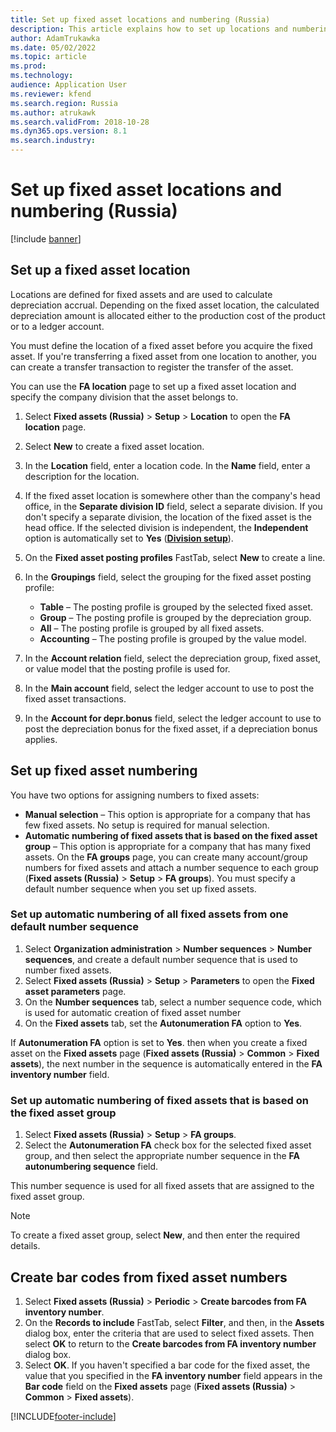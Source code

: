 ```yaml
---
title: Set up fixed asset locations and numbering (Russia)
description: This article explains how to set up locations and numbering for Russian fixed asset.
author: AdamTrukawka
ms.date: 05/02/2022
ms.topic: article
ms.prod: 
ms.technology: 
audience: Application User
ms.reviewer: kfend
ms.search.region: Russia
ms.author: atrukawk
ms.search.validFrom: 2018-10-28
ms.dyn365.ops.version: 8.1
ms.search.industry: 
---
```


# Set up fixed asset locations and numbering (Russia)

[!include [banner](../includes/banner.md)]

## Set up a fixed asset location 

Locations are defined for fixed assets and are used to calculate depreciation accrual. Depending on the fixed asset location, the calculated depreciation amount is allocated either to the production cost of the product or to a ledger account.

You must define the location of a fixed asset before you acquire the fixed asset. If you're transferring a fixed asset from one location to another, you can create a transfer transaction to register the transfer of the asset.

You can use the **FA location** page to set up a fixed asset location and specify the company division that the asset belongs to.

1. Select **Fixed assets (Russia)** \> **Setup** \> **Location** to open the **FA location** page.
2. Select **New** to create a fixed asset location.
3. In the **Location** field, enter a location code. In the **Name** field, enter a description for the location.
4. If the fixed asset location is somewhere other than the company's head office, in the **Separate division ID** field, select a separate division. If you don't specify a separate division, the location of the fixed asset is the head office. If the selected division is independent, the **Independent** option is automatically set to **Yes** (**[Division setup](/dynamicsax-2012/appuser-itpro/rus-set-up-a-division-for-a-company-and-associate-it-with-a-vendor)**). 
5. On the **Fixed asset posting profiles** FastTab, select **New** to create a line.
7. In the **Groupings** field, select the grouping for the fixed asset posting profile:

    - **Table** – The posting profile is grouped by the selected fixed asset.
    - **Group** – The posting profile is grouped by the depreciation group.
    - **All** – The posting profile is grouped by all fixed assets.
    - **Accounting** – The posting profile is grouped by the value model.

8. In the **Account relation** field, select the depreciation group, fixed asset, or value model that the posting profile is used for.
9. In the **Main account** field, select the ledger account to use to post the fixed asset transactions.
10. In the **Account for depr.bonus** field, select the ledger account to use to post the depreciation bonus for the fixed asset, if a depreciation bonus applies.

## Set up fixed asset numbering

You have two options for assigning numbers to fixed assets:

- **Manual selection** – This option is appropriate for a company that has few fixed assets. No setup is required for manual selection.
- **Automatic numbering of fixed assets that is based on the fixed asset group** – This option is appropriate for a company that has many fixed assets. On the **FA groups** page, you can create many account/group numbers for fixed assets and attach a number sequence to each group (**Fixed assets (Russia)** \> **Setup** \> **FA groups**). You must specify a default number sequence when you set up fixed assets.

### Set up automatic numbering of all fixed assets from one default number sequence

1. Select **Organization administration** \> **Number sequences** \> **Number sequences**, and create a default number sequence that is used to number fixed assets.
2. Select **Fixed assets (Russia)** \> **Setup** \> **Parameters** to open the **Fixed asset parameters** page.
3. On the **Number sequences** tab, select a number sequence code, which is used for automatic creation of fixed asset number
4. On the **Fixed assets** tab, set the **Autonumeration FA** option to **Yes**. 

If **Autonumeration FA** option is set to **Yes**. then when you create a fixed asset on the **Fixed assets** page (**Fixed assets (Russia)** \> **Common** \> **Fixed assets**), the next number in the sequence is automatically entered in the **FA inventory number** field.

### Set up automatic numbering of fixed assets that is based on the fixed asset group

1. Select **Fixed assets (Russia)** \> **Setup** \> **FA groups**.
2. Select the **Autonumeration FA** check box for the selected fixed asset group, and then select the appropriate number sequence in the **FA autonumbering sequence** field.

This number sequence is used for all fixed assets that are assigned to the fixed asset group.

> [!NOTE]
> To create a fixed asset group, select **New**, and then enter the required details.

## Create bar codes from fixed asset numbers

1. Select **Fixed assets (Russia)** \> **Periodic** \> **Create barcodes from FA inventory number**.
2. On the **Records to include** FastTab, select **Filter**, and then, in the **Assets** dialog box, enter the criteria that are used to select fixed assets. Then select **OK** to return to the **Create barcodes from FA inventory number** dialog box.
4. Select **OK**. If you haven't specified a bar code for the fixed asset, the value that you specified in the **FA inventory number** field appears in the **Bar code** field on the **Fixed assets** page (**Fixed assets (Russia)** \> **Common** \> **Fixed assets**).


[!INCLUDE[footer-include](../../includes/footer-banner.md)]
